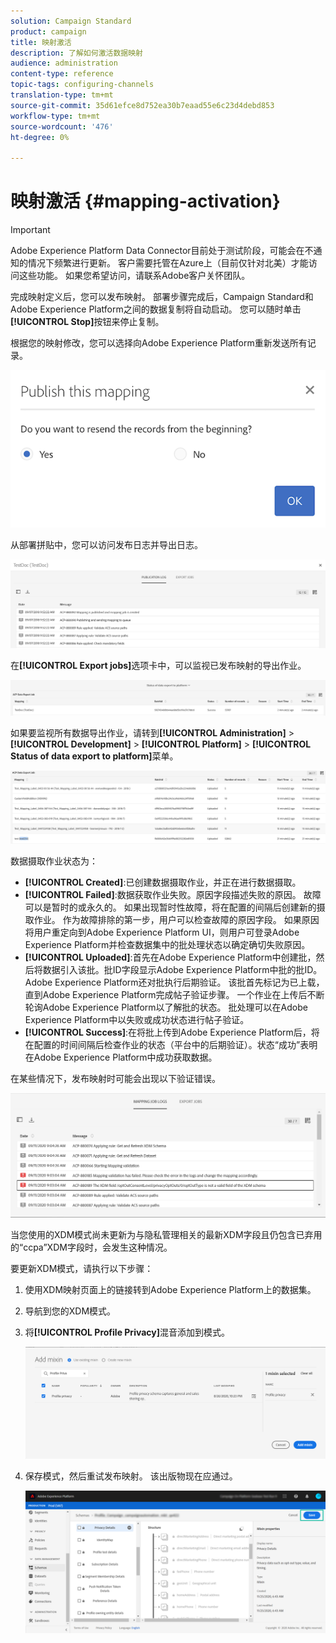 ```yaml
---
solution: Campaign Standard
product: campaign
title: 映射激活
description: 了解如何激活数据映射
audience: administration
content-type: reference
topic-tags: configuring-channels
translation-type: tm+mt
source-git-commit: 35d61efce8d752ea30b7eaad55e6c23d4debd853
workflow-type: tm+mt
source-wordcount: '476'
ht-degree: 0%

---
```



# 映射激活 {#mapping-activation}

>[!IMPORTANT]
>
>Adobe Experience Platform Data Connector目前处于测试阶段，可能会在不通知的情况下频繁进行更新。 客户需要托管在Azure上（目前仅针对北美）才能访问这些功能。 如果您希望访问，请联系Adobe客户关怀团队。

完成映射定义后，您可以发布映射。 部署步骤完成后，Campaign Standard和Adobe Experience Platform之间的数据复制将自动启动。 您可以随时单击&#x200B;**[!UICONTROL Stop]**&#x200B;按钮来停止复制。

根据您的映射修改，您可以选择向Adobe Experience Platform重新发送所有记录。

![](assets/aep_publishmapping.png)

从部署拼贴中，您可以访问发布日志并导出日志。

![](assets/aep_publog.png)

在&#x200B;**[!UICONTROL Export jobs]**&#x200B;选项卡中，可以监视已发布映射的导出作业。

![](assets/aep_jobstatus.png)

如果要监视所有数据导出作业，请转到&#x200B;**[!UICONTROL Administration]** > **[!UICONTROL Development]** > **[!UICONTROL Platform]** > **[!UICONTROL Status of data export to platform]**&#x200B;菜单。

![](assets/aep_statusmapping.png)

数据摄取作业状态为：

* **[!UICONTROL Created]**:已创建数据摄取作业，并正在进行数据摄取。
* **[!UICONTROL Failed]**:数据获取作业失败。原因字段描述失败的原因。 故障可以是暂时的或永久的。 如果出现暂时性故障，将在配置的间隔后创建新的摄取作业。 作为故障排除的第一步，用户可以检查故障的原因字段。 如果原因将用户重定向到Adobe Experience Platform UI，则用户可登录Adobe Experience Platform并检查数据集中的批处理状态以确定确切失败原因。
* **[!UICONTROL Uploaded]**:首先在Adobe Experience Platform中创建批，然后将数据引入该批。批ID字段显示Adobe Experience Platform中批的批ID。 Adobe Experience Platform还对批执行后期验证。 该批首先标记为已上载，直到Adobe Experience Platform完成帖子验证步骤。 一个作业在上传后不断轮询Adobe Experience Platform以了解批的状态。 批处理可以在Adobe Experience Platform中以失败或成功状态进行帖子验证。
* **[!UICONTROL Success]**:在将批上传到Adobe Experience Platform后，将在配置的时间间隔后检查作业的状态（平台中的后期验证）。状态“成功”表明在Adobe Experience Platform中成功获取数据。

在某些情况下，发布映射时可能会出现以下验证错误。

![](assets/aep_datamapping_ccpa.png)

当您使用的XDM模式尚未更新为与隐私管理相关的最新XDM字段且仍包含已弃用的“ccpa”XDM字段时，会发生这种情况。

要更新XDM模式，请执行以下步骤：

1. 使用XDM映射页面上的链接转到Adobe Experience Platform上的数据集。

1. 导航到您的XDM模式。

1. 将&#x200B;**[!UICONTROL Profile Privacy]**&#x200B;混音添加到模式。

   ![](assets/aep_datamapping_privacyfield.png)

1. 保存模式，然后重试发布映射。 该出版物现在应通过。

   ![](assets/aep_save_mapping.png)
